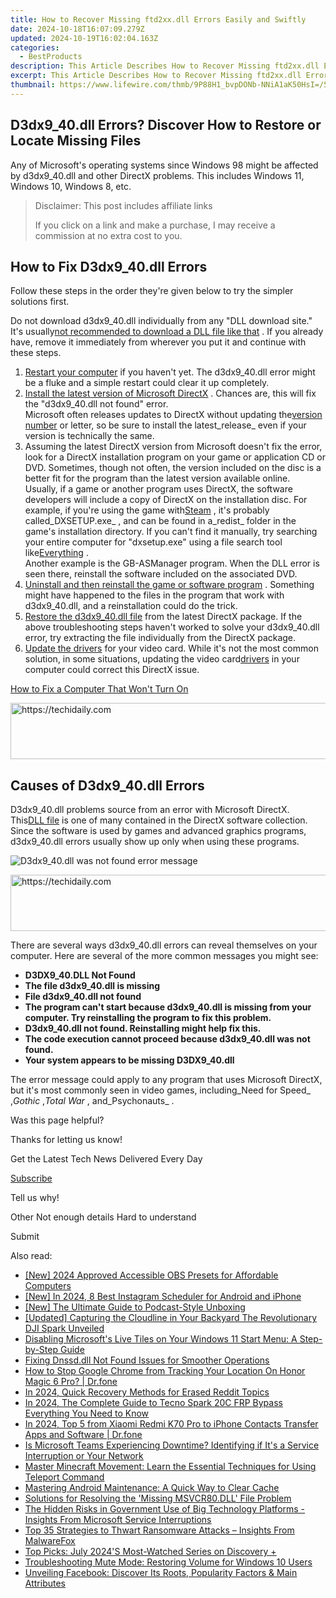 ```yaml
---
title: How to Recover Missing ftd2xx.dll Errors Easily and Swiftly
date: 2024-10-18T16:07:09.279Z
updated: 2024-10-19T16:02:04.163Z
categories:
  - BestProducts
description: This Article Describes How to Recover Missing ftd2xx.dll Errors Easily and Swiftly
excerpt: This Article Describes How to Recover Missing ftd2xx.dll Errors Easily and Swiftly
thumbnail: https://www.lifewire.com/thmb/9P88H1_bvpDONb-NNiA1aK50HsI=/540x405/filters:no_upscale():max_bytes(150000):strip_icc():format(webp)/ftd2xx-dll-error-message-d0f71581045d4bf5ae00c466052a2f12.png
---
```


## D3dx9_40.dll Errors? Discover How to Restore or Locate Missing Files
 Any of Microsoft's operating systems since Windows 98 might be affected by d3dx9\_40.dll and other DirectX problems. This includes Windows 11, Windows 10, Windows 8, etc.  

>  Disclaimer: This post includes affiliate links
>
>  If you click on a link and make a purchase, I may receive a commission at no extra cost to you.
>

## How to Fix D3dx9\_40.dll Errors

 Follow these steps in the order they're given below to try the simpler solutions first.

 Do not download d3dx9\_40.dll individually from any "DLL download site." It's usually[not recommended to download a DLL file like that](https://www.lifewire.com/important-reasons-not-to-download-dll-files-2624455) . If you already have, remove it immediately from wherever you put it and continue with these steps.

1. [Restart your computer](https://www.lifewire.com/how-to-reboot-a-computer-2624568) if you haven't yet. The d3dx9\_40.dll error might be a fluke and a simple restart could clear it up completely.
2. [Install the latest version of Microsoft DirectX](https://www.lifewire.com/how-to-download-install-directx-2624489) . Chances are, this will fix the "d3dx9\_40.dll not found" error.  
 Microsoft often releases updates to DirectX without updating the[version number](https://www.lifewire.com/version-number-2626043) or letter, so be sure to install the latest_release_ even if your version is technically the same.
3. Assuming the latest DirectX version from Microsoft doesn't fix the error, look for a DirectX installation program on your game or application CD or DVD. Sometimes, though not often, the version included on the disc is a better fit for the program than the latest version available online.  
 Usually, if a game or​ another program uses DirectX, the software developers will include a copy of DirectX on the installation disc. For example, if you're using the game with[Steam](https://store.steampowered.com/about/) , it's probably called_DXSETUP.exe_ , and can be found in a_redist_ folder in the game's installation directory. If you can't find it manually, try searching your entire computer for "dxsetup.exe" using a file search tool like[Everything](https://www.voidtools.com/) .  
 Another example is the GB-ASManager program. When the DLL error is seen there, reinstall the software included on the associated DVD.
4. [Uninstall and then reinstall the game or software program](https://www.lifewire.com/what-is-the-proper-way-to-reinstall-a-software-program-2624478) . Something might have happened to the files in the program that work with d3dx9\_40.dll, and a reinstallation could do the trick.
5. [Restore the d3dx9_40.dll file](https://www.lifewire.com/how-to-restore-a-missing-directx-dll-file-2624516) from the latest DirectX package. If the above troubleshooting steps haven't worked to solve your d3dx9\_40.dll error, try extracting the file individually from the DirectX package.
6. [Update the drivers](https://www.lifewire.com/how-to-update-drivers-in-windows-2619214) for your video card. While it's not the most common solution, in some situations, updating the video card[drivers](https://www.lifewire.com/what-is-a-device-driver-2625796) in your computer could correct this DirectX issue.

[How to Fix a Computer That Won't Turn On](https://www.lifewire.com/how-do-i-get-my-computer-fixed-2625167)

<!-- affiliate ads begin -->
<a href="https://aligracehair.sjv.io/c/5597632/1885932/19272" target="_top" id="1885932">
  <img src="//a.impactradius-go.com/display-ad/19272-1885932" border="0" alt="https://techidaily.com" width="728" height="90"/>
</a>
<img height="0" width="0" src="https://aligracehair.sjv.io/i/5597632/1885932/19272" style="position:absolute;visibility:hidden;" border="0" />
<!-- affiliate ads end -->

## Causes of D3dx9\_40.dll Errors

 D3dx9\_40.dll problems source from an error with Microsoft DirectX. This[DLL file](https://www.lifewire.com/what-is-a-dll-file-2625852) is one of many contained in the DirectX software collection. Since the software is used by games and advanced graphics programs, d3dx9\_40.dll errors usually show up only when using these programs.

![D3dx9_40.dll was not found error message](https://www.lifewire.com/thmb/zMqQY5ObeMnp6iyfF2ck8DG5wpQ=/1500x0/filters:no_upscale():max_bytes(150000):strip_icc():format(webp)/d3dx9_40-dll-error-message-7d07ae81cc6b41dbb87c2d4080d74c83.png)

<!-- affiliate ads begin -->
<a href="https://bluettieu.pxf.io/c/5597632/2141676/17091" target="_top" id="2141676">
  <img src="//a.impactradius-go.com/display-ad/17091-2141676" border="0" alt="https://techidaily.com" width="728" height="90"/>
</a>
<img height="0" width="0" src="https://bluettieu.pxf.io/i/5597632/2141676/17091" style="position:absolute;visibility:hidden;" border="0" />
<!-- affiliate ads end -->

 There are several ways d3dx9\_40.dll errors can reveal themselves on your computer. Here are several of the more common messages you might see:

* **D3DX9\_40.DLL Not Found**
* **The file d3dx9\_40.dll is missing**
* **File d3dx9\_40.dll not found**
* **The program can't start because d3dx9\_40.dll is missing from your computer. Try reinstalling the program to fix this problem.**
* **D3dx9\_40.dll not found. Reinstalling might help fix this.**
* **The code execution cannot proceed because d3dx9\_40.dll was not found.**
* **Your system appears to be missing D3DX9\_40.dll**

 The error message could apply to any program that uses Microsoft DirectX, but it's most commonly seen in video games, including_Need for Speed_ ,_Gothic_ ,_Total War_ , and_Psychonauts_ .

Was this page helpful?

Thanks for letting us know!

 Get the Latest Tech News Delivered Every Day

[Subscribe](https://www.lifewire.com/#)

Tell us why!

 Other  Not enough details  Hard to understand

 Submit

<ins class="adsbygoogle"
     style="display:block"
     data-ad-format="autorelaxed"
     data-ad-client="ca-pub-7571918770474297"
     data-ad-slot="1223367746"></ins>

<ins class="adsbygoogle"
     style="display:block"
     data-ad-client="ca-pub-7571918770474297"
     data-ad-slot="8358498916"
     data-ad-format="auto"
     data-full-width-responsive="true"></ins>

<span class="atpl-alsoreadstyle">Also read:</span>
<div><ul>
<li><a href="https://screen-activity-recording.techidaily.com/new-2024-approved-accessible-obs-presets-for-affordable-computers/"><u>[New] 2024 Approved Accessible OBS Presets for Affordable Computers</u></a></li>
<li><a href="https://instagram-clips.techidaily.com/new-in-2024-8-best-instagram-scheduler-for-android-and-iphone/"><u>[New] In 2024, 8 Best Instagram Scheduler for Android and iPhone</u></a></li>
<li><a href="https://article-files.techidaily.com/new-the-ultimate-guide-to-podcast-style-unboxing/"><u>[New] The Ultimate Guide to Podcast-Style Unboxing</u></a></li>
<li><a href="https://extra-tips.techidaily.com/updated-capturing-the-cloudline-in-your-backyard-the-revolutionary-dji-spark-unveiled/"><u>[Updated] Capturing the Cloudline in Your Backyard The Revolutionary DJI Spark Unveiled</u></a></li>
<li><a href="https://technical-tips.techidaily.com/disabling-microsofts-live-tiles-on-your-windows-11-start-menu-a-step-by-step-guide/"><u>Disabling Microsoft's Live Tiles on Your Windows 11 Start Menu: A Step-by-Step Guide</u></a></li>
<li><a href="https://technical-tips.techidaily.com/fixing-dnssddll-not-found-issues-for-smoother-operations/"><u>Fixing Dnssd.dll Not Found Issues for Smoother Operations</u></a></li>
<li><a href="https://fake-location.techidaily.com/how-to-stop-google-chrome-from-tracking-your-location-on-honor-magic-6-pro-drfone-by-drfone-virtual-android/"><u>How to Stop Google Chrome from Tracking Your Location On Honor Magic 6 Pro? | Dr.fone</u></a></li>
<li><a href="https://extra-skills.techidaily.com/in-2024-quick-recovery-methods-for-erased-reddit-topics/"><u>In 2024, Quick Recovery Methods for Erased Reddit Topics</u></a></li>
<li><a href="https://bypass-frp.techidaily.com/in-2024-the-complete-guide-to-tecno-spark-20c-frp-bypass-everything-you-need-to-know-by-drfone-android/"><u>In 2024, The Complete Guide to Tecno Spark 20C FRP Bypass Everything You Need to Know</u></a></li>
<li><a href="https://android-transfer.techidaily.com/in-2024-top-5-from-xiaomi-redmi-k70-pro-to-iphone-contacts-transfer-apps-and-software-drfone-by-drfone-transfer-from-android-transfer-from-android/"><u>In 2024, Top 5 from Xiaomi Redmi K70 Pro to iPhone Contacts Transfer Apps and Software | Dr.fone</u></a></li>
<li><a href="https://technical-tips.techidaily.com/is-microsoft-teams-experiencing-downtime-identifying-if-its-a-service-interruption-or-your-network/"><u>Is Microsoft Teams Experiencing Downtime? Identifying if It's a Service Interruption or Your Network</u></a></li>
<li><a href="https://technical-tips.techidaily.com/master-minecraft-movement-learn-the-essential-techniques-for-using-teleport-command/"><u>Master Minecraft Movement: Learn the Essential Techniques for Using Teleport Command</u></a></li>
<li><a href="https://technical-tips.techidaily.com/mastering-android-maintenance-a-quick-way-to-clear-cache/"><u>Mastering Android Maintenance: A Quick Way to Clear Cache</u></a></li>
<li><a href="https://technical-tips.techidaily.com/solutions-for-resolving-the-missing-msvcr80dll-file-problem/"><u>Solutions for Resolving the 'Missing MSVCR80.DLL' File Problem</u></a></li>
<li><a href="https://technical-tips.techidaily.com/the-hidden-risks-in-government-use-of-big-technology-platforms-insights-from-microsoft-service-interruptions/"><u>The Hidden Risks in Government Use of Big Technology Platforms - Insights From Microsoft Service Interruptions</u></a></li>
<li><a href="https://win-rankings.techidaily.com/top-35-strategies-to-thwart-ransomware-attacks-insights-from-malwarefox/"><u>Top 35 Strategies to Thwart Ransomware Attacks – Insights From MalwareFox</u></a></li>
<li><a href="https://technical-tips.techidaily.com/top-picks-july-2024s-most-watched-series-on-discovery-plus/"><u>Top Picks: July 2024'S Most-Watched Series on Discovery +</u></a></li>
<li><a href="https://sound-issues.techidaily.com/troubleshooting-mute-mode-restoring-volume-for-windows-10-users/"><u>Troubleshooting Mute Mode: Restoring Volume for Windows 10 Users</u></a></li>
<li><a href="https://technical-tips.techidaily.com/unveiling-facebook-discover-its-roots-popularity-factors-and-main-attributes/"><u>Unveiling Facebook: Discover Its Roots, Popularity Factors & Main Attributes</u></a></li>
</ul></div>

